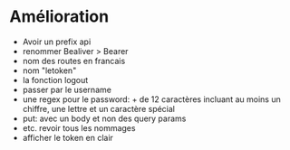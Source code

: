 # Amélioration

- Avoir un prefix api
- renommer Bealiver > Bearer
- nom des routes en francais
- nom "letoken"
- la fonction logout
- passer par le username
- une regex pour le password:  + de 12 caractères incluant au moins un chiffre, une lettre et un caractère spécial
- put: avec un body et non des query params
- etc. revoir tous les nommages
- afficher le token en clair 

